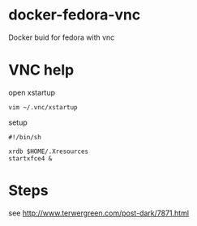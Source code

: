 # docker-fedora-vnc
Docker buid for fedora with vnc

# VNC help

open xstartup

```
vim ~/.vnc/xstartup
```

setup

```
#!/bin/sh

xrdb $HOME/.Xresources
startxfce4 &
```

# Steps

see http://www.terwergreen.com/post-dark/7871.html
